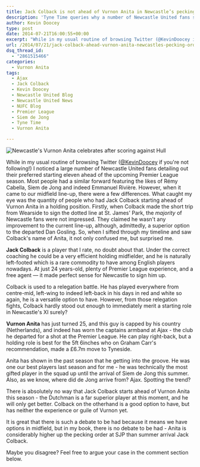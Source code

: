 ```yaml
---
title: Jack Colback is not ahead of Vurnon Anita in Newcastle’s pecking order
description: 'Tyne Time queries why a number of Newcastle United fans seemingly prefer to start Jack Colback in midfield ahead of the crafty Vurnon Anita this season.'
author: Kevin Doocey
type: post
date: 2014-07-21T16:00:55+00:00
excerpt: "While in my usual routine of browsing Twitter (@KevinDoocey if you're not following!) I noticed a large number of Newcastle United fans detailing out their preferred starting eleven.."
url: /2014/07/21/jack-colback-ahead-vurnon-anita-newcastles-pecking-order/
dsq_thread_id:
  - "2861515466"
categories:
  - Vurnon Anita
tags:
  - Ajax
  - Jack Colback
  - Kevin Doocey
  - Newcastle United Blog
  - Newcastle United News
  - NUFC Blog
  - Premier League
  - Siem de Jong
  - Tyne Time
  - Vurnon Anita

---
```

![Newcastle's Vurnon Anita celebrates after scoring against Hull](http://www.tynetime.com/wp-content/uploads/2014/07/Vurnon-Anita-Newcastle-Hull.jpg "Anita - Celebrates after scoring a rare goal in a 4-1 rout of Hull City last season")

While in my usual routine of browsing Twitter ([@KevinDoocey](https://twitter.com/kevindoocey "doocey twitter") if you're not following!) I noticed a large number of Newcastle United fans detailing out their preferred starting eleven ahead of the upcoming Premier League season. Most people had a similar forward featuring the likes of Rémy Cabella, Siem de Jong and indeed Emmanuel Rivière. However, when it came to our midfield line-up, there were a few differences. What caught my eye was the quantity of people who had Jack Colback starting ahead of Vurnon Anita in a holding position. Firstly, when Colback made the short trip from Wearside to sign the dotted line at St. James' Park, the _majority_ of Newcastle fans were not impressed. They claimed he wasn't any improvement to the current line-up, although, admittedly, a superior option to the departed Dan Gosling. So, when I sifted through my timeline and saw Colback's name of Anita, it not only confused me, but surprised me.

**Jack Colback** is a player that I rate, no doubt about that. Under the correct coaching he could be a very efficient holding midfielder, and he is naturally left-footed which is a rare commodity to have among English players nowadays. At just 24 years-old, plenty of Premier League experience, and a free agent — it made perfect sense for Newcastle to sign him up.

Colback is used to a relegation battle. He has played everywhere from centre-mid, left-wing to indeed left-back in his days in red and white so again, he is a versatile option to have. However, from those relegation fights, Colback hardly  stood out enough to immediately merit a starting role in Newcastle's XI surely?

**Vurnon Anita** has just turned 25, and this guy is capped by his country (Netherlands), and indeed has worn the captains armband at Ajax - the club he departed for a shot at the Premier League. He can play right-back, but a holding role is best for the 5ft 6inches who on Graham Carr's recommendation, made a £6.7m move to Tyneside.

Anita has shown in the past season that he getting into the groove. He was one our best players last season and for me - he was technically the most gifted player in the squad up until the arrival of Siem de Jong this summer. Also, as we know, where did de Jong arrive from? Ajax. Spotting the trend?

There is absolutely no way that Jack Colback starts ahead of Vurnon Anita this season - the Dutchman is a far superior player at this moment, and he will only get better. Colback on the otherhand is a good option to have, but has neither the experience or guile of Vurnon yet.

It is great that there is such a debate to be had because it means we have options in midfield, but in my book, there is no debate to be had - Anita is considerably higher up the pecking order at SJP than summer arrival Jack Colback.

Maybe you disagree? Feel free to argue your case in the comment section below.
